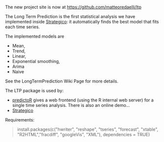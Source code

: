 The new project site is now at https://github.com/matteoredaelli/ltp

The Long Term Prediction is the first statistical analysis we have implemented inside [Strategico](http://code.google.com/p/strategico/): it automatically finds the best model that fits each time series.

The implemented models are
  * Mean,
  * Trend,
  * Linear,
  * Exponential smoothing,
  * Arima
  * Naive

See the LongTermPrediction Wiki Page for more details.

The LTP package is used by:
  * [predictoR](https://github.com/matteoredaelli/predictoR) gives a web frontend (using the R internal web server) for a single time series analysis. There is also an online demo...
  * [Strategico](http://code.google.com/p/strategico/)

Requirements:

> install.packages(c("hwriter", "reshape", "tseries", "forecast", "xtable", "R2HTML","fracdiff", "googleVis", "XML"), dependencies = TRUE)